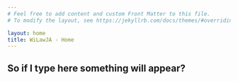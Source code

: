 ```yaml
---
# Feel free to add content and custom Front Matter to this file.
# To modify the layout, see https://jekyllrb.com/docs/themes/#overriding-theme-defaults

layout: home
title: WiLawJA - Home
---
```


## So if I type here something will appear?
